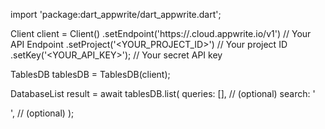 import 'package:dart_appwrite/dart_appwrite.dart';

Client client = Client()
    .setEndpoint('https://<REGION>.cloud.appwrite.io/v1') // Your API Endpoint
    .setProject('<YOUR_PROJECT_ID>') // Your project ID
    .setKey('<YOUR_API_KEY>'); // Your secret API key

TablesDB tablesDB = TablesDB(client);

DatabaseList result = await tablesDB.list(
    queries: [], // (optional)
    search: '<SEARCH>', // (optional)
);
